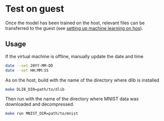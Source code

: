 # Test on guest 
Once the model has been trained on the host, relevant files can be transferred to the guest (see [setting up machine learning on hos](/setup/machine_learning/guest)). 

## Usage
If the virtual machine is offline, manually update the date and time
```BASH 
date --set 20YY-MM-DD 
date --set HH:MM:SS
```
As on the host, build with the name of the directory where dlib is installed 
```BASH 
make DLIB_DIR=path/to/dlib 
```
Then run with the name of the directory where MNIST data was downloaded and decompressed.
```BASH 
make run MNIST_DIR=path/to/mnist
```
